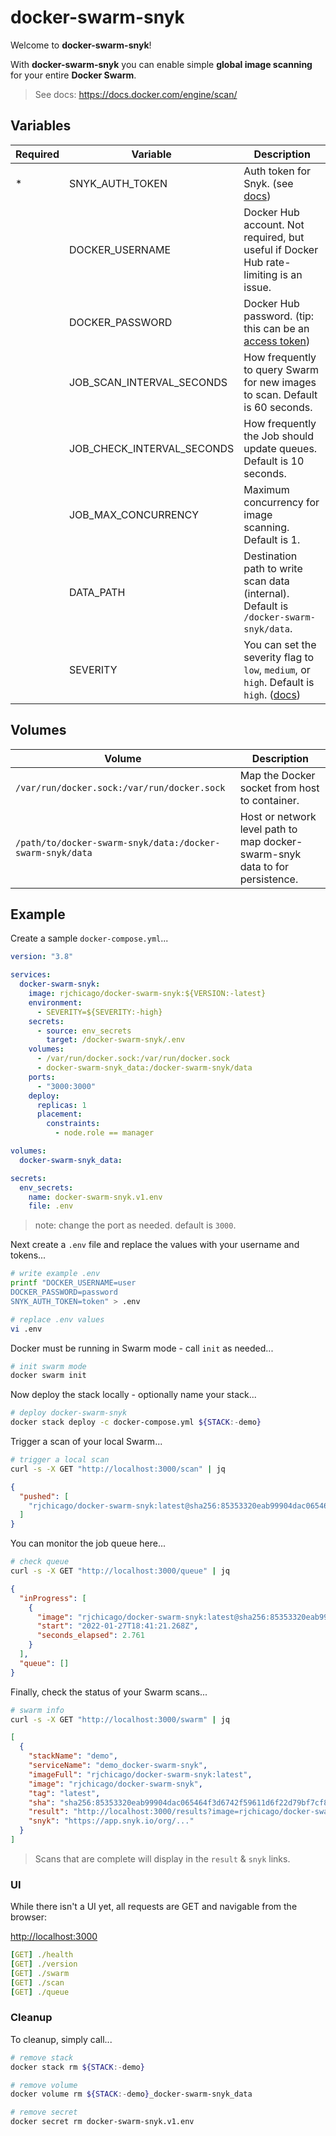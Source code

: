 # docker-swarm-snyk

Welcome to **docker-swarm-snyk**!

With **docker-swarm-snyk** you can enable simple **global image scanning** for your entire **Docker Swarm**.
> See docs: <https://docs.docker.com/engine/scan/>

## Variables

| Required | Variable                          | Description                                                                           |
|----------|-----------------------------------|---------------------------------------------------------------------------------------|
|    *     | SNYK_AUTH_TOKEN                   | Auth token for Snyk. (see <a href="https://docs.snyk.io/tutorials/amazon-web-services/aws-code-suite/snyk-security/create-account-and-obtain-a-token">docs</a>)                    |
|          | DOCKER_USERNAME                   | Docker Hub account. Not required, but useful if Docker Hub rate-limiting is an issue. |
|          | DOCKER_PASSWORD                   | Docker Hub password. (tip: this can be an <a href="https://docs.docker.com/docker-hub/access-tokens/">access token</a>) |
|          | JOB_SCAN_INTERVAL_SECONDS  | How frequently to query Swarm for new images to scan. Default is 60 seconds.     |
|          | JOB_CHECK_INTERVAL_SECONDS | How frequently the Job should update queues. Default is 10 seconds.              |
|          | JOB_MAX_CONCURRENCY   | Maximum concurrency for image scanning. Default is 1.                                 |
|          | DATA_PATH             | Destination path to write scan data (internal). Default is `/docker-swarm-snyk/data`.       |
|          | SEVERITY              | You can set the severity flag to `low`, `medium`, or `high`. Default is `high`. (<a href="https://docs.docker.com/engine/scan/#limiting-the-level-of-vulnerabilities-displayed">docs</a>) |

## Volumes

| Volume                                        | Description                                                               |
|-----------------------------------------------|---------------------------------------------------------------------------|
| `/var/run/docker.sock:/var/run/docker.sock`   | Map the Docker socket from host to container.                             |
| `/path/to/docker-swarm-snyk/data:/docker-swarm-snyk/data` | Host or network level path to map docker-swarm-snyk data to for persistence.    |

## Example

Create a sample `docker-compose.yml`...

``` yml
version: "3.8"

services:
  docker-swarm-snyk:
    image: rjchicago/docker-swarm-snyk:${VERSION:-latest}
    environment:
      - SEVERITY=${SEVERITY:-high}
    secrets:
      - source: env_secrets
        target: /docker-swarm-snyk/.env
    volumes:
      - /var/run/docker.sock:/var/run/docker.sock
      - docker-swarm-snyk_data:/docker-swarm-snyk/data
    ports:
      - "3000:3000"
    deploy:
      replicas: 1
      placement:
        constraints:
          - node.role == manager

volumes:
  docker-swarm-snyk_data:

secrets:
  env_secrets:
    name: docker-swarm-snyk.v1.env
    file: .env
```

> note: change the port as needed. default is `3000`.

Next create a `.env` file and replace the values with your username and tokens...

``` sh
# write example .env
printf "DOCKER_USERNAME=user
DOCKER_PASSWORD=password
SNYK_AUTH_TOKEN=token" > .env

# replace .env values
vi .env
```

Docker must be running in Swarm mode - call `init` as needed...

``` sh
# init swarm mode
docker swarm init
```

Now deploy the stack locally - optionally name your stack...

``` sh
# deploy docker-swarm-snyk
docker stack deploy -c docker-compose.yml ${STACK:-demo}
```

Trigger a scan of your local Swarm...

``` sh
# trigger a local scan
curl -s -X GET "http://localhost:3000/scan" | jq
```

``` json
{
  "pushed": [
    "rjchicago/docker-swarm-snyk:latest@sha256:85353320eab99904dac065464f3d6742f59611d6f22d79bf7cf8df3b1fa6a7c5"
  ]
}
```

You can monitor the job queue here...

``` sh
# check queue
curl -s -X GET "http://localhost:3000/queue" | jq
```

``` json
{
  "inProgress": [
    {
      "image": "rjchicago/docker-swarm-snyk:latest@sha256:85353320eab99904dac065464f3d6742f59611d6f22d79bf7cf8df3b1fa6a7c5",
      "start": "2022-01-27T18:41:21.268Z",
      "seconds_elapsed": 2.761
    }
  ],
  "queue": []
}
```

Finally, check the status of your Swarm scans...

``` sh
# swarm info
curl -s -X GET "http://localhost:3000/swarm" | jq
```

``` json
[
  {
    "stackName": "demo",
    "serviceName": "demo_docker-swarm-snyk",
    "imageFull": "rjchicago/docker-swarm-snyk:latest",
    "image": "rjchicago/docker-swarm-snyk",
    "tag": "latest",
    "sha": "sha256:85353320eab99904dac065464f3d6742f59611d6f22d79bf7cf8df3b1fa6a7c5",
    "result": "http://localhost:3000/results?image=rjchicago/docker-swarm-snyk:latest",
    "snyk": "https://app.snyk.io/org/..."
  }
]
```

> Scans that are complete will display in the `result` & `snyk` links.

### UI

While there isn't a UI yet, all requests are GET and navigable from the browser:

<http://localhost:3000>

``` yml
[GET] ./health
[GET] ./version
[GET] ./swarm
[GET] ./scan
[GET] ./queue
```

### Cleanup

To cleanup, simply call...

``` sh
# remove stack
docker stack rm ${STACK:-demo}

# remove volume
docker volume rm ${STACK:-demo}_docker-swarm-snyk_data

# remove secret
docker secret rm docker-swarm-snyk.v1.env
```
